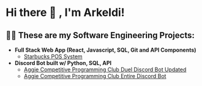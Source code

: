 <h1>Hi there 👋 ,  I'm Arkeldi! <br/></h1>
                                     
<h2>👨‍💻 These are my Software Engineering Projects:</h2>

- <b>Full Stack Web App (React, Javascript, SQL, Git and API Components)</b>
  - [Starbucks POS System](https://github.com/arkeldi/StarbucksPOS)
- <b>Discord Bot built w/ Python, SQL, API</b>
  - [Aggie Competitive Programming Club Duel Discord Bot Updated](https://github.com/arkeldi/ACPC-Discord-Bot)
  - [Aggie Competitive Programming Club Entire Discord Bot](https://github.com/cheran-senthil/TLE)


